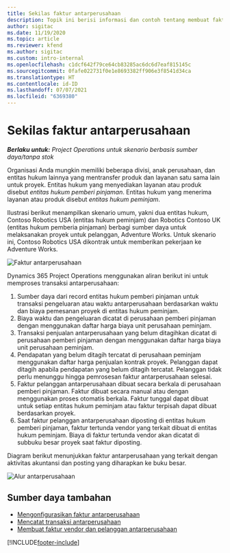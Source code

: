```yaml
---
title: Sekilas faktur antarperusahaan
description: Topik ini berisi informasi dan contoh tentang membuat faktur antarperusahaan untuk berbagai proyek.
author: sigitac
ms.date: 11/19/2020
ms.topic: article
ms.reviewer: kfend
ms.author: sigitac
ms.custom: intro-internal
ms.openlocfilehash: c1dcf642f79ce64cb83285ac6dc6d7eaf815145c
ms.sourcegitcommit: 0fafe022731f0e1e8693382ff906e3f8541d34ca
ms.translationtype: HT
ms.contentlocale: id-ID
ms.lasthandoff: 07/07/2021
ms.locfileid: "6369380"
---
```

# <a name="intercompany-invoicing-overview"></a>Sekilas faktur antarperusahaan

_**Berlaku untuk:** Project Operations untuk skenario berbasis sumber daya/tanpa stok_

Organisasi Anda mungkin memiliki beberapa divisi, anak perusahaan, dan entitas hukum lainnya yang mentransfer produk dan layanan satu sama lain untuk proyek. Entitas hukum yang menyediakan layanan atau produk disebut *entitas hukum pemberi pinjaman*. Entitas hukum yang menerima layanan atau produk disebut *entitas hukum peminjam*.

Ilustrasi berikut menampilkan skenario umum, yakni dua entitas hukum, Contoso Robotics USA (entitas hukum peminjam) dan Robotics Contoso UK (entitas hukum pemberia pinjaman) berbagi sumber daya untuk melaksanakan proyek untuk pelanggan, Adventure Works. Untuk skenario ini, Contoso Robotics USA dikontrak untuk memberikan pekerjaan ke Adventure Works.

![Faktur antarperusahaan](./media/IntercompanyScenario.png) 

Dynamics 365 Project Operations menggunakan aliran berikut ini untuk memproses transaksi antarperusahaan:

1. Sumber daya dari record entitas hukum pemberi pinjaman untuk transaksi pengeluaran atau waktu antarperusahaan berdasarkan waktu dan biaya pemesanan proyek di entitas hukum peminjam.
2. Biaya waktu dan pengeluaran dicatat di perusahaan pemberi pinjaman dengan menggunakan daftar harga biaya unit perusahaan peminjam.
3. Transaksi penjualan antarperusahaan yang belum ditagihkan dicatat di perusahaan pemberi pinjaman dengan menggunakan daftar harga biaya unit perusahaan peminjam.
4. Pendapatan yang belum ditagih tercatat di perusahaan peminjam menggunakan daftar harga penjualan kontrak proyek. Pelanggan dapat ditagih apabila pendapatan yang belum ditagih tercatat. Pelanggan tidak perlu menunggu hingga pemrosesan faktur antarperusahaan selesai.
5. Faktur pelanggan antarperusahaan dibuat secara berkala di perusahaan pemberi pinjaman. Faktur dibuat secara manual atau dengan menggunakan proses otomatis berkala. Faktur tunggal dapat dibuat untuk setiap entitas hukum peminjam atau faktur terpisah dapat dibuat berdasarkan proyek.
6. Saat faktur pelanggan antarperusahaan diposting di entitas hukum pemberi pinjaman, faktur tertunda vendor yang terkait dibuat di entitas hukum peminjam. Biaya di faktur tertunda vendor akan dicatat di subbuku besar proyek saat faktur diposting.

Diagram berikut menunjukkan faktur antarperusahaan yang terkait dengan aktivitas akuntansi dan posting yang diharapkan ke buku besar.

![Alur antarperusahaan](./media/IntercompanyFlow.png)

## <a name="additional-resources"></a>Sumber daya tambahan

- [Mengonfigurasikan faktur antarperusahaan](configure-intercompany-invoicing.md)
- [Mencatat transaksi antarperusahaan](create-intercompany-transactions.md)
- [Membuat faktur vendor dan pelanggan antarperusahaan](create-intercompany-customer-vendor-invoices.md)


[!INCLUDE[footer-include](../includes/footer-banner.md)]